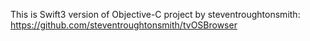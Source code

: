 This is Swift3 version of Objective-C project by steventroughtonsmith: https://github.com/steventroughtonsmith/tvOSBrowser
